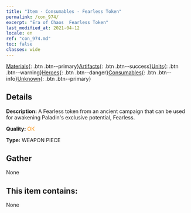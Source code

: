 ```yaml
---
title: "Item - Consumables - Fearless Token"
permalink: /con_974/
excerpt: "Era of Chaos  Fearless Token"
last_modified_at: 2021-04-12
locale: en
ref: "con_974.md"
toc: false
classes: wide
---
```

 [Materials](/){: .btn .btn--primary}[Artifacts](/Artifacts/){: .btn .btn--success}[Units](/Units/){: .btn .btn--warning}[Heroes](/Heroes/){: .btn .btn--danger}[Consumables](/Consumables/){: .btn .btn--info}[Unknown](/Unknown/){: .btn .btn--primary}

## Details
 **Description:** A Fearless token from an ancient campaign that can be used for awakening Paladin's exclusive potential, Fearless.

 **Quality:** <span style="color: #FF8C00">OK</span>

 **Type:** WEAPON PIECE

## Gather

  None

## This item contains:

  None

